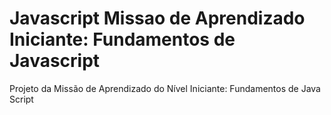 # Javascript Missao de Aprendizado Iniciante: Fundamentos de Javascript
Projeto da  Missão de Aprendizado do Nível Iniciante: Fundamentos de Java Script
